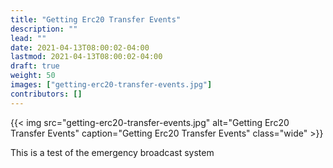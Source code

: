 ```yaml
---
title: "Getting Erc20 Transfer Events"
description: ""
lead: ""
date: 2021-04-13T08:00:02-04:00
lastmod: 2021-04-13T08:00:02-04:00
draft: true
weight: 50
images: ["getting-erc20-transfer-events.jpg"]
contributors: []
---
```


{{< img src="getting-erc20-transfer-events.jpg" alt="Getting Erc20 Transfer Events" caption="Getting Erc20 Transfer Events" class="wide" >}}

This is a test of the emergency broadcast system

